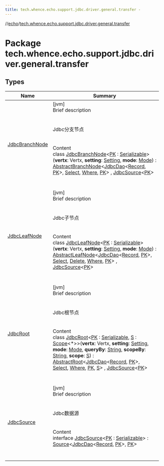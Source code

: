 ```yaml
---
title: tech.whence.echo.support.jdbc.driver.general.transfer -
---
```

//[echo](../index.md)/[tech.whence.echo.support.jdbc.driver.general.transfer](index.md)



# Package tech.whence.echo.support.jdbc.driver.general.transfer  


## Types  
  
|  Name|  Summary| 
|---|---|
| [JdbcBranchNode](-jdbc-branch-node/index.md)| [jvm]  <br>Brief description  <br><br><br>Jdbc分支节点<br><br>  <br>Content  <br>class [JdbcBranchNode](-jdbc-branch-node/index.md)<[PK](-jdbc-branch-node/index.md) : [Serializable](https://docs.oracle.com/javase/8/docs/api/java/io/Serializable.html)>(**vertx**: Vertx, **setting**: [Setting](../tech.whence.echo.dal.transfer.project/-setting/index.md), **mode**: [Mode](../tech.whence.echo.dal.transfer/-mode/index.md)) : [AbstractBranchNode](../tech.whence.echo.dal.transfer.node/-abstract-branch-node/index.md)<[JdbcDao](../tech.whence.echo.support.jdbc.driver.general/-jdbc-dao/index.md)<[Record](../tech.whence.echo.dal.entity/-record/index.md), [PK](-jdbc-branch-node/index.md)>, [Select](../tech.whence.echo.support.jdbc.driver.general.querier/-select/index.md), [Where](../tech.whence.echo.support.jdbc.querier.component/-where/index.md), [PK](-jdbc-branch-node/index.md)> , [JdbcSource](-jdbc-source/index.md)<[PK](-jdbc-branch-node/index.md)>   <br><br><br>
| [JdbcLeafNode](-jdbc-leaf-node/index.md)| [jvm]  <br>Brief description  <br><br><br>Jdbc子节点<br><br>  <br>Content  <br>class [JdbcLeafNode](-jdbc-leaf-node/index.md)<[PK](-jdbc-leaf-node/index.md) : [Serializable](https://docs.oracle.com/javase/8/docs/api/java/io/Serializable.html)>(**vertx**: Vertx, **setting**: [Setting](../tech.whence.echo.dal.transfer.project/-setting/index.md), **mode**: [Mode](../tech.whence.echo.dal.transfer/-mode/index.md)) : [AbstractLeafNode](../tech.whence.echo.dal.transfer.node/-abstract-leaf-node/index.md)<[JdbcDao](../tech.whence.echo.support.jdbc.driver.general/-jdbc-dao/index.md)<[Record](../tech.whence.echo.dal.entity/-record/index.md), [PK](-jdbc-leaf-node/index.md)>, [Select](../tech.whence.echo.support.jdbc.driver.general.querier/-select/index.md), [Delete](../tech.whence.echo.support.jdbc.driver.general.querier/-delete/index.md), [Where](../tech.whence.echo.support.jdbc.querier.component/-where/index.md), [PK](-jdbc-leaf-node/index.md)> , [JdbcSource](-jdbc-source/index.md)<[PK](-jdbc-leaf-node/index.md)>   <br><br><br>
| [JdbcRoot](-jdbc-root/index.md)| [jvm]  <br>Brief description  <br><br><br>Jdbc根节点<br><br>  <br>Content  <br>class [JdbcRoot](-jdbc-root/index.md)<[PK](-jdbc-root/index.md) : [Serializable](https://docs.oracle.com/javase/8/docs/api/java/io/Serializable.html), [S](-jdbc-root/index.md) : [Scope](../tech.whence.echo.dal.transfer.scope/-scope/index.md)<*>>(**vertx**: Vertx, **setting**: [Setting](../tech.whence.echo.dal.transfer.project/-setting/index.md), **mode**: [Mode](../tech.whence.echo.dal.transfer/-mode/index.md), **queryBy**: [String](https://kotlinlang.org/api/latest/jvm/stdlib/kotlin/-string/index.html), **scopeBy**: [String](https://kotlinlang.org/api/latest/jvm/stdlib/kotlin/-string/index.html), **scope**: [S](-jdbc-root/index.md)) : [AbstractRoot](../tech.whence.echo.dal.transfer.node/-abstract-root/index.md)<[JdbcDao](../tech.whence.echo.support.jdbc.driver.general/-jdbc-dao/index.md)<[Record](../tech.whence.echo.dal.entity/-record/index.md), [PK](-jdbc-root/index.md)>, [Select](../tech.whence.echo.support.jdbc.driver.general.querier/-select/index.md), [Where](../tech.whence.echo.support.jdbc.querier.component/-where/index.md), [PK](-jdbc-root/index.md), [S](-jdbc-root/index.md)> , [JdbcSource](-jdbc-source/index.md)<[PK](-jdbc-root/index.md)>   <br><br><br>
| [JdbcSource](-jdbc-source/index.md)| [jvm]  <br>Brief description  <br><br><br>Jdbc数据源<br><br>  <br>Content  <br>interface [JdbcSource](-jdbc-source/index.md)<[PK](-jdbc-source/index.md) : [Serializable](https://docs.oracle.com/javase/8/docs/api/java/io/Serializable.html)> : [Source](../tech.whence.echo.dal.transfer.source/-source/index.md)<[JdbcDao](../tech.whence.echo.support.jdbc.driver.general/-jdbc-dao/index.md)<[Record](../tech.whence.echo.dal.entity/-record/index.md), [PK](-jdbc-source/index.md)>, [PK](-jdbc-source/index.md)>   <br><br><br>

